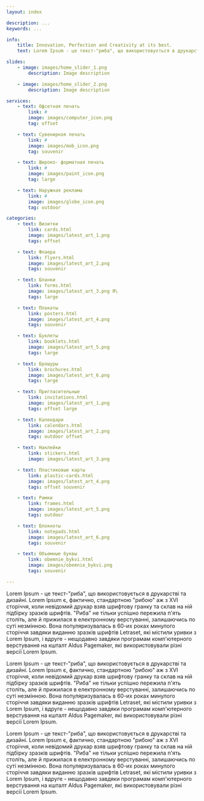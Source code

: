 ```yaml
---
layout: index

description: ...
keywords: ...

info:
	title: Innovation, Perfection and Creativity at its best.
	text: Lorem Ipsum - це текст-"риба", що використовується в друкарстві та дизайні. Lorem Ipsum є, фактично, стандартною "рибою" аж з XVI сторіччя, коли невідомий друкар взяв шрифтову гранку та склав на ній підбірку зразків шрифтів. "Риба"      не тільки успішно пережила п'ять століть, але й прижилася в електронному верстуванні, залишаючись по суті незмінною. Вона популяризувалась в 60-их роках минулого сторіччя завдяки виданню зразків шрифтів Letraset, які містили уривки      з Lorem Ipsum, і вдруге - нещодавно завдяки програмам комп'ютерного верстування на кшталт Aldus Pagemaker, які використовували різні версії Lorem Ipsum. 

slides:
	- image: images/home_slider_1.png
		description: Image description

	- image: images/home_slider_2.png
		description: Image description

services:
	- text: Офсетная печать
		link: #
		image: images/computer_icon.png
		tag: offset

	- text: Сувенирная печать
		link: #
		image: images/mob_icon.png
		tag: souvenir

	- text: Широко- форматная печать
		link: #
		image: images/paint_icon.png
		tag: large

	- text: Наружная реклама
		link: #
		image: images/globe_icon.png
		tag: outdoor

categories:
	- text: Визитки
		link: cards.html
		image: images/latest_art_1.png
		tags: offset

	- text: Флаера
		link: flyers.html
		image: images/latest_art_2.png
		tags: souvenir

	- text: Бланки
		link: forms.html
		image: images/latest_art_3.png Я\
		tags: large

	- text: Плакаты
		link: posters.html
		image: images/latest_art_4.png
		tags: souvenir

	- text: Буклеты
		link: booklets.html
		image: images/latest_art_5.png
		tags: large

	- text: Брошуры
		link: brochures.html
		image: images/latest_art_6.png
		tags: large

	- text: Пригласительные
		link: invitations.html
		image: images/latest_art_1.png
		tags: offset large

	- text: Календари
		link: calendars.html
		image: images/latest_art_2.png
		tags: outdoor offset

	- text: Наклейки
		link: stickers.html
		image: images/latest_art_3.png

	- text: Пластиковые карты
		link: plastic-cards.html
		image: images/latest_art_4.png
		tags: offset souvenir

	- text: Рамки
		link: frames.html
		image: images/latest_art_5.png
		tags: outdoor

	- text: Блокноты
		link: notepads.html
		image: images/latest_art_6.png
		tags: souvenir

	- text: Объемные буквы
		link: obemnie_bykvi.html
		image: images/obemnie_bykvi.png
		tags: souvenir

---
```


Lorem Ipsum - це текст-"риба", що використовується в друкарстві та дизайні. Lorem Ipsum є, фактично, стандартною "рибою" аж з XVI сторіччя, коли невідомий друкар взяв шрифтову гранку та склав на ній підбірку зразків шрифтів. "Риба" не тільки успішно пережила п'ять століть, але й прижилася в електронному верстуванні, залишаючись по суті незмінною. Вона популяризувалась в 60-их роках минулого сторіччя завдяки виданню зразків шрифтів Letraset, які містили уривки з Lorem Ipsum, і вдруге - нещодавно завдяки програмам комп'ютерного верстування на кшталт Aldus Pagemaker, які використовували різні версії Lorem Ipsum.

Lorem Ipsum - це текст-"риба", що використовується в друкарстві та дизайні. Lorem Ipsum є, фактично, стандартною "рибою" аж з XVI сторіччя, коли невідомий друкар взяв шрифтову гранку та склав на ній підбірку зразків шрифтів. "Риба" не тільки успішно пережила п'ять століть, але й прижилася в електронному верстуванні, залишаючись по суті незмінною. Вона популяризувалась в 60-их роках минулого сторіччя завдяки виданню зразків шрифтів Letraset, які містили уривки з Lorem Ipsum, і вдруге - нещодавно завдяки програмам комп'ютерного верстування на кшталт Aldus Pagemaker, які використовували різні версії Lorem Ipsum.

Lorem Ipsum - це текст-"риба", що використовується в друкарстві та дизайні. Lorem Ipsum є, фактично, стандартною "рибою" аж з XVI сторіччя, коли невідомий друкар взяв шрифтову гранку та склав на ній підбірку зразків шрифтів. "Риба" не тільки успішно пережила п'ять століть, але й прижилася в електронному верстуванні, залишаючись по суті незмінною. Вона популяризувалась в 60-их роках минулого сторіччя завдяки виданню зразків шрифтів Letraset, які містили уривки з Lorem Ipsum, і вдруге - нещодавно завдяки програмам комп'ютерного верстування на кшталт Aldus Pagemaker, які використовували різні версії Lorem Ipsum.